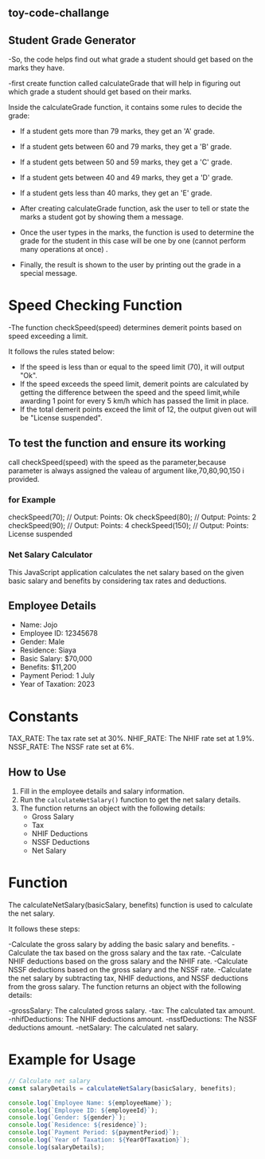 ## toy-code-challange
<!-- Challenge 1: Student Grade Generator (Toy Problem) -->
## Student Grade Generator
-So, the code helps find out what grade a student should get based on the marks they have.   

-first create function called calculateGrade that will help in figuring out which grade a student should get based on their marks.

Inside the calculateGrade function, it contains some rules to decide the grade:
- If a student gets more than 79 marks, they get an 'A' grade.
- If a student gets between 60 and 79 marks, they get a 'B' grade.
- If a student gets between 50 and 59 marks, they get a 'C' grade.
- If a student gets between 40 and 49 marks, they get a 'D' grade.
- If a student gets less than 40 marks, they get an 'E' grade.

- After creating calculateGrade function, ask the user to tell or state the marks a student got by showing them a message.
- Once the user types in the marks, the function is used to determine the grade for the student in this case will be one by one (cannot perform many operations at once) .
- Finally, the result is shown to the user by printing out the grade in a special message.

<!-- Challenge 2: Speed Detector (Toy Problem) -->
 # Speed Checking Function

-The function checkSpeed(speed) determines demerit points based on speed exceeding a limit.

It follows the rules stated below:

-  If the speed is less than or equal to the speed limit (70), it will output "Ok".
-  If the speed exceeds the speed limit, demerit points are calculated by getting the difference between the speed and the speed limit,while awarding 1 point for every 5 km/h which has passed the limit in place.
- If the total demerit points exceed the limit of 12, the output given out will be "License suspended".

## To test the function and ensure its working  

 call checkSpeed(speed) with the speed as the parameter,because parameter is always assigned the valeau of argument like,70,80,90,150 i provided. 

### for Example
checkSpeed(70); // Output: Points: Ok
checkSpeed(80); // Output: Points: 2
checkSpeed(90); // Output: Points: 4
checkSpeed(150); // Output: Points: License suspended 
   
   <!-- Challenge 3: Net Salary Calculator (Toy Problem) -->

   ### Net Salary Calculator

This JavaScript application calculates the net salary based on the given basic salary and benefits by considering tax rates and deductions.
## Employee Details
- Name: Jojo
- Employee ID: 12345678
- Gender: Male
- Residence: Siaya
- Basic Salary: $70,000
- Benefits: $11,200
- Payment Period: 1 July
- Year of Taxation: 2023

# Constants
TAX_RATE: The tax rate set at 30%.
NHIF_RATE: The NHIF rate set at 1.9%.
NSSF_RATE: The NSSF rate set at 6%.

## How to Use
1. Fill in the employee details and salary information.
2. Run the `calculateNetSalary()` function to get the net salary details.
3. The function returns an object with the following details:
   - Gross Salary
   - Tax
   - NHIF Deductions
   - NSSF Deductions
   - Net Salary

# Function
The calculateNetSalary(basicSalary, benefits) function is used to calculate the net salary. 

It follows these steps:

-Calculate the gross salary by adding the basic salary and benefits.
-Calculate the tax based on the gross salary and the tax rate.
-Calculate NHIF deductions based on the gross salary and the NHIF rate.
-Calculate NSSF deductions based on the gross salary and the NSSF rate.
-Calculate the net salary by subtracting tax, NHIF deductions, and NSSF deductions from the gross salary.
The function returns an object with the following details:

-grossSalary: The calculated gross salary.
-tax: The calculated tax amount.
-nhifDeductions: The NHIF deductions amount.
-nssfDeductions: The NSSF deductions amount.
-netSalary: The calculated net salary.

# Example for Usage
```js
// Calculate net salary
const salaryDetails = calculateNetSalary(basicSalary, benefits);

console.log(`Employee Name: ${employeeName}`);
console.log(`Employee ID: ${employeeId}`);
console.log(`Gender: ${gender}`);
console.log(`Residence: ${residence}`);
console.log(`Payment Period: ${paymentPeriod}`);
console.log(`Year of Taxation: ${YearOfTaxation}`);
console.log(salaryDetails);
